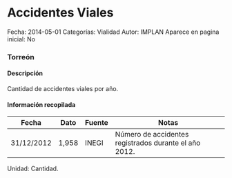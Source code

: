 Accidentes Viales
=====

Fecha: 2014-05-01
Categorías: Vialidad
Autor: IMPLAN
Aparece en pagina inicial: No

### Torreón

#### Descripción

Cantidad de accidentes viales por año.

#### Información recopilada

<table class="table table-hover table-bordered matriz">
  <thead>
    <tr><th>Fecha</th><th>Dato</th><th>Fuente</th><th>Notas</th></tr>
  </thead>
  <tbody>
    <tr><td class="centrado">31/12/2012</td><td class="derecha">1,958</td><td>INEGI</td><td>Número de accidentes registrados durante el año 2012.</td></tr>
  </tbody>
</table>

Unidad: Cantidad.
